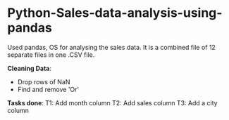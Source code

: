 # Python-Sales-data-analysis-using-pandas
Used pandas, OS for analysing the sales data. It is a combined file of 12 separate files in one .CSV file.


**Cleaning Data**:
  * Drop rows of NaN
  * Find and remove 'Or'

**Tasks done**:
  T1: Add month column
  T2: Add sales column
  T3: Add a city column
  
